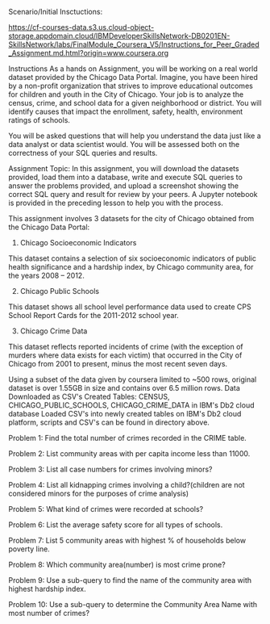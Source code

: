 Scenario/Initial Insctuctions:

https://cf-courses-data.s3.us.cloud-object-storage.appdomain.cloud/IBMDeveloperSkillsNetwork-DB0201EN-SkillsNetwork/labs/FinalModule_Coursera_V5/Instructions_for_Peer_Graded_Assignment.md.html?origin=www.coursera.org

Instructions
As a hands on Assignment, you will be working on a real world dataset provided by the Chicago Data Portal. Imagine, you have been hired by a non-profit organization that strives to improve educational outcomes for children and youth in the City of Chicago. Your job is to analyze the census, crime, and school data for a given neighborhood or district. You will identify causes that impact the enrollment, safety, health, environment ratings of schools.

You will be asked questions that will help you understand the data just like a data analyst or data scientist would. You will be assessed both on the correctness of your SQL queries and results.

Assignment Topic:
In this assignment, you will download the datasets provided, load them into a database, write and execute SQL queries to answer the problems provided, and upload a screenshot showing the correct SQL query and result for review by your peers. A Jupyter notebook is provided in the preceding lesson to help you with the process.

This assignment involves 3 datasets for the city of Chicago obtained from the Chicago Data Portal:

1. Chicago Socioeconomic Indicators

This dataset contains a selection of six socioeconomic indicators of public health significance and a hardship index, by Chicago community area, for the years 2008 – 2012.

2. Chicago Public Schools

This dataset shows all school level performance data used to create CPS School Report Cards for the 2011-2012 school year.

3. Chicago Crime Data

This dataset reflects reported incidents of crime (with the exception of murders where data exists for each victim) that occurred in the City of Chicago from 2001 to present, minus the most recent seven days.

Using a subset of the data given by coursera limited to ~500 rows, original dataset is over 1.55GB in size and contains over 6.5 million rows. 
Data Downloaded as CSV's
Created Tables: CENSUS, CHICAGO_PUBLIC_SCHOOLS, CHICAGO_CRIME_DATA in IBM's Db2 cloud database
Loaded CSV's into newly created tables on IBM's Db2 cloud platform, scripts and CSV's can be found in directory above.

Problem 1: Find the total number of crimes recorded in the CRIME table.

Problem 2: List community areas with per capita income less than 11000.

Problem 3: List all case numbers for crimes involving minors?

Problem 4: List all kidnapping crimes involving a child?(children are not considered minors for the purposes of crime analysis)

Problem 5: What kind of crimes were recorded at schools?

Problem 6: List the average safety score for all types of schools.

Problem 7: List 5 community areas with highest % of households below poverty line.

Problem 8: Which community area(number) is most crime prone?

Problem 9: Use a sub-query to find the name of the community area with highest hardship index.

Problem 10: Use a sub-query to determine the Community Area Name with most number of crimes?
